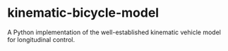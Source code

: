 # kinematic-bicycle-model
 A Python implementation of the well-established kinematic vehicle model for longitudinal control.
